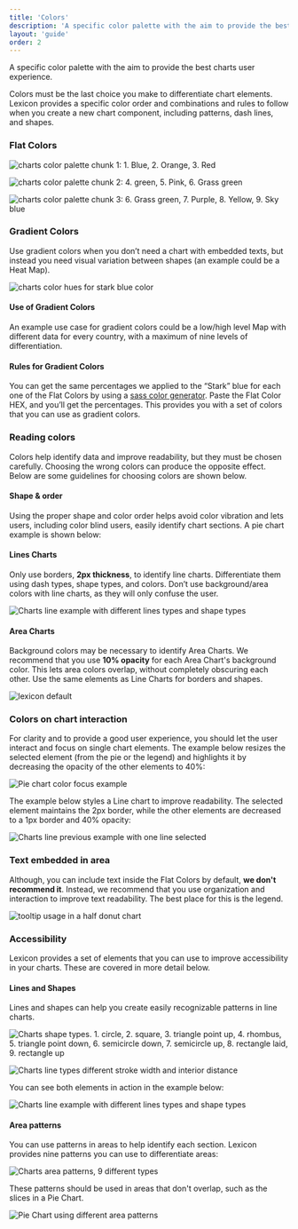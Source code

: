 ```yaml
---
title: 'Colors'
description: 'A specific color palette with the aim to provide the best charts user experience.'
layout: 'guide'
order: 2
---
```


<div class="page-description">A specific color palette with the aim to provide the best charts user experience.</div>

Colors must be the last choice you make to differentiate chart elements. Lexicon provides a specific color order and combinations and rules to follow when you create a new chart component, including patterns, dash lines, and shapes.

### Flat Colors

![charts color palette chunk 1: 1. Blue, 2. Orange, 3. Red](/images/lexicon/ColorCharts1.jpg)

![charts color palette chunk 2: 4. green, 5. Pink, 6. Grass green](/images/lexicon/ColorCharts2.jpg)

![charts color palette chunk 3: 6. Grass green, 7. Purple, 8. Yellow, 9. Sky blue](/images/lexicon/ColorCharts3.jpg)

### Gradient Colors

Use gradient colors when you don’t need a chart with embedded texts, but instead you need visual variation between shapes (an example could be a Heat Map).

![charts color hues for stark blue color](/images/lexicon/ChartColorStarkVariation.jpg)

#### Use of Gradient Colors

An example use case for gradient colors could be a low/high level Map with different data for every country, with a maximum of nine levels of differentiation.

#### Rules for Gradient Colors

You can get the same percentages we applied to the “Stark” blue for each one of the Flat Colors by using a [sass color generator](http://scg.ar-ch.org/). Paste the Flat Color HEX, and you’ll get the percentages. This provides you with a set of colors that you can use as gradient colors.

### Reading colors

Colors help identify data and improve readability, but they must be chosen carefully. Choosing the wrong colors can produce the opposite effect. Below are some guidelines for choosing colors are shown below.

#### Shape & order

Using the proper shape and color order helps avoid color vibration and lets users, including color blind users, easily identify chart sections. A pie chart example is shown below:

<!--
<div class="row">
	<div class="dodont col-lg">
		<img class="do" src="/images/lexicon/ChartShapeOrderRight.png" alt="colors must follow the order defined in the list and be separated in this case">
		<p class="do">Do</p>
	</div>
	<div class="dodont col-lg">
		<img class="dont" src="/images/lexicon/ChartShapeOrderWrong.png" alt="colors in wrong order">
		<p class="dont">Don't</p>
	</div>
</div> -->

#### Lines Charts

Only use borders, **2px thickness**, to identify line charts. Differentiate them using dash types, shape types, and colors. Don’t use background/area colors with line charts, as they will only confuse the user.

![Charts line example with different lines types and shape types](/images/lexicon/ChartLineAndShapeExample1.png)

#### Area Charts

Background colors may be necessary to identify Area Charts. We recommend that you use **10% opacity** for each Area Chart's background color. This lets area colors overlap, without completely obscuring each other. Use the same elements as Line Charts for borders and shapes.

![lexicon default](/images/lexicon/ChartColorAreas.png)

### Colors on chart interaction

For clarity and to provide a good user experience, you should let the user interact and focus on single chart elements. The example below resizes the selected element (from the pie or the legend) and highlights it by decreasing the opacity of the other elements to 40%:

![Pie chart color focus example](/images/lexicon/ChartColorFocus.png)

The example below styles a Line chart to improve readability. The selected element maintains the 2px border, while the other elements are decreased to a 1px border and 40% opacity:

![Charts line previous example with one line selected](/images/lexicon/ChartLineAndShapeExample2.png)

### Text embedded in area

Although, you can include text inside the Flat Colors by default, **we don't recommend it**. Instead, we recommend that you use organization and interaction to improve text readability. The best place for this is the legend.

![tooltip usage in a half donut chart](/images/lexicon/ChartBubbleExample.png)

### Accessibility

Lexicon provides a set of elements that you can use to improve accessibility in your charts. These are covered in more detail below.

#### Lines and Shapes

Lines and shapes can help you create easily recognizable patterns in line charts.

![Charts shape types. 1. circle, 2. square, 3. triangle point up, 4. rhombus, 5. triangle point down, 6. semicircle down, 7. semicircle up, 8. rectangle laid, 9. rectangle up](/images/lexicon/ChartsShapeTypes.png)

![Charts line types different stroke width and interior distance](/images/lexicon/ChartsLineTypes.png)

You can see both elements in action in the example below:

![Charts line example with different lines types and shape types](/images/lexicon/ChartLineAndShapeExample1.png)

#### Area patterns

You can use patterns in areas to help identify each section. Lexicon provides nine patterns you can use to differentiate areas:

![Charts area patterns, 9 different types](/images/lexicon/ChartsAreaPattern.png)

These patterns should be used in areas that don't overlap, such as the slices in a Pie Chart.

![Pie Chart using different area patterns](/images/lexicon/ChartAreaPatternExample.png)

